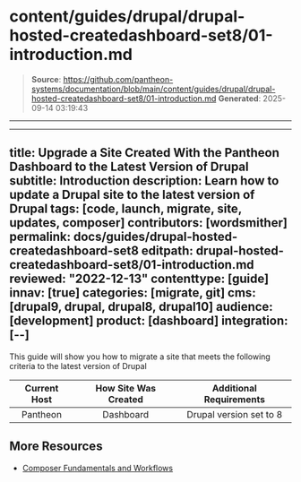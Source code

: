 # content/guides/drupal/drupal-hosted-createdashboard-set8/01-introduction.md

> **Source**: https://github.com/pantheon-systems/documentation/blob/main/content/guides/drupal/drupal-hosted-createdashboard-set8/01-introduction.md
> **Generated**: 2025-09-14 03:19:43

---

---
title: Upgrade a Site Created With the Pantheon Dashboard to the Latest Version of Drupal
subtitle: Introduction
description: Learn how to update a Drupal site to the latest version of Drupal
tags: [code, launch, migrate, site, updates, composer]
contributors: [wordsmither]
permalink: docs/guides/drupal-hosted-createdashboard-set8
editpath: drupal-hosted-createdashboard-set8/01-introduction.md
reviewed: "2022-12-13"
contenttype: [guide]
innav: [true]
categories: [migrate, git]
cms: [drupal9, drupal, drupal8, drupal10]
audience: [development]
product: [dashboard]
integration: [--]
---

This guide will show you how to migrate a site that meets the following criteria to the latest version of Drupal

|  Current Host | How Site Was Created <Popover title="Site Creation" content="What is the method you used to create the site?" /> | Additional Requirements <Popover title="Additional Requirements" content="Any other features that must be in place, or that are desired." /> |
| :-------------------------------------------: | :------------------------------------------------------------------------------------------------------------------------------------------: | :----------------------------------------------------------------------------------------------------------------------------------------------------------------------------------------: |
|                   Pantheon                    |                                                                  Dashboard                                                                   |                                                                                  Drupal version set to 8                                                                                   |

<Partial file="drupal/see-landing.md" />

<Partial file="drupal/commit-history.md" />

## More Resources

- [Composer Fundamentals and Workflows](/guides/composer)
